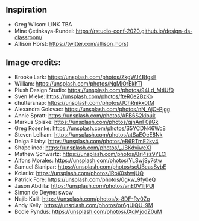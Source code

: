 
## Inspiration

- Greg Wilson: LINK TBA
- Mine Çetinkaya-Rundel: https://rstudio-conf-2020.github.io/design-ds-classroom/
- Allison Horst: https://twitter.com/allison_horst

## Image credits:

- Brooke Lark: https://unsplash.com/photos/ZkgWJ4BfgsE
- William: https://unsplash.com/photos/NgMjOrEkhTI
- Plush Design Studio: https://unsplash.com/photos/94Ld_MtIUf0
- Sven Mieke: https://unsplash.com/photos/fteR0e2BzKo
- chuttersnap: https://unsplash.com/photos/JChRnikx0tM
- Alexandra Golovac: https://unsplash.com/photos/nN_AjO-Pjgg
- Annie Spratt: https://unsplash.com/photos/AFB6S2kibuk
- Markus Spiske: https://unsplash.com/photos/qjnAnF0jIGk
- Greg Rosenke: https://unsplash.com/photos/S5YCDN46Wc8
- Steven Lelham: https://unsplash.com/photos/atSaEOeE8Nk
- Daiga Ellaby: https://unsplash.com/photos/eB6RTmE2ky4
- Shapelined: https://unsplash.com/photos/_JBKdviweXI
- Mathew Schwartz: https://unsplash.com/photos/8rj4sz9YLCI
- Alfons Morales: https://unsplash.com/photos/YLSwjSy7stw
- Samuel Sianipar: https://unsplash.com/photos/scUBcasSvbE
- Kolar.io: https://unsplash.com/photos/lRoX0shwjUQ
- Patrick Fore: https://unsplash.com/photos/0gkw_9fy0eQ
- Jason Abdilla: https://unsplash.com/photos/anE0V1ljPUI
- Simon de Deyne: swow
- Najib Kalil: https://unsplash.com/photos/x-8DF-Ry0Zo
- Andy Kelly: https://unsplash.com/photos/or6gUjQU-9M
- Bodie Pyndus: https://unsplash.com/photos/JXqMjodZ0uM
